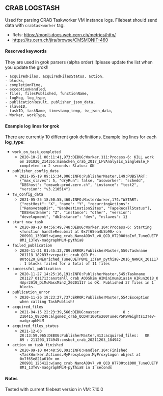 ## CRAB LOGSTASH

Used for parsing CRAB Taskworker VM instance logs. Filebeat should send data with `crabtaskworker` tag.

- Refs: https://monit-docs.web.cern.ch/metrics/http/
- https://its.cern.ch/jira/browse/CMSMONIT-460

#### Resorved keywords

They are used in grok parsers (alpha order) !!please update the list when you update the grok!!

```
- acquiredFiles, acquiredFilesStatus, action,
- blocks,
- completionTime,
- exceptionHandled,
- files, filesPublished, functionName,
- logMsg, log_type,
- publicationResult, publisher_json_data,
- slaveID,
- taskID, taskName, timestamp_temp, tw_json_data,
- Worker, workType,
```

#### Example log lines for grok

There are currently 10 different grok definitions. Example log lines for each **log_type**:

- `work_on_task_completed`
    - `2020-10-21 00:11:41,973:DEBUG:Worker,111:Process-6: KILL work on 201020_214355:mimacken_crab_2017_LFVAnalysis_SingleEle_F completed in 2 seconds: Status: OK`
- `publisher_config_data`
    - `2021-05-19 09:15:34,006:INFO:PublisherMaster,149:PUBSTART: {"max_slaves": 5, "dryRun": false, "asoworker": "schedd", "DBShost": "cmsweb-prod.cern.ch", "instance": "test2", "version": "v3.210514"}`
- `tw_config_data`
    - `2021-05-25 18:50:55,460:INFO:MasterWorker,174:TWSTART: {"restHost": "X", "name": "Y", "recurringActions": ["RemovetmpDir", "BanDestinationSites", "TapeRecallStatus"], "DBSHostName": "Z", "instance": "other", "version": "development", "dbInstance": "dev", "nslaves": 1}`
- `start_new_task`
    - `2020-09-10 04:56:49,748:DEBUG:Worker,104:Process-6: Starting <function handleResubmit at 0x7f65ea4b5b90> on 200901_130305:wjang_crab_NanoAODv7_v0_QCD_HT2000toInf_TuneCUETP8M1_13TeV-madgraphMLM-pythia8`
- `failed_publication`
    - `2020-11-21 01:45:32,789:ERROR:PublisherMaster,550:Taskname 201118_182833:vcepaiti_crab_QCD_Pt-80to120_EMEnriched_TuneCUETP8M1_13TeV_pythia8-2016_NANOX_201117 : 1 blocks failed for a total of 11 files`
- `successful_publication`
    - `2020-11-27 14:25:16,191:INFO:PublisherMaster,545:Taskname 201127_011713:anstahll_crab_AODSkim_HIMinimumBias14_HIRun2018_04Apr2019_DiMuMassMin2_20201117 is OK. Published 37 files in 1 blocks.`
- `publication_error`
    - `2020-11-26 19:23:27,737:ERROR:PublisherMaster,554:Exception when calling TaskPublish!`
- `acquired_files`
    - `2021-04-15 22:23:39,566:DEBUG:master:          8 : 210415_093249:algomez_crab_QCDHT100to200TuneCP5PSWeights13TeV-madgraphMLM`
- `acquired_files_status`
    - `2021-12-03 20:13:59,965:DEBUG:PublisherMaster,413:acquired_files:   OK    89 : 211203_174945:cmsbot_crab_20211203_184942`
- `action_on_task_finished`
    - `2020-09-10 04:48:50,091:INFO:Handler,104:Finished <TaskWorker.Actions.MyProxyLogon.MyProxyLogon object at 0x7f65e821a610> on 200901_125412:wjang_crab_NanoAODv7_v0_QCD_HT700to1000_TuneCUETP8M1_13TeV-madgraphMLM-pythia8 in 1 seconds`


#### Notes

Tested with current filebeat version in VM: 7.10.0
